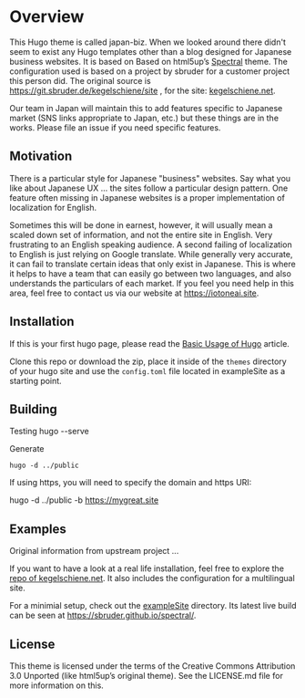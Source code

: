 # Overview

This Hugo theme is called japan-biz.  When we looked around there didn't seem to exist any Hugo templates other than a blog designed for Japanese business websites.  It is based on Based on html5up’s [Spectral](https://html5up.net/spectral) theme.  The configuration used is based on a project by sbruder for a customer project this person did.  The original source is https://git.sbruder.de/kegelschiene/site , for the site: [kegelschiene.net](https://kegelschiene.net/en/).


Our team in Japan will maintain this to add features specific to Japanese market (SNS links appropriate to Japan, etc.) but these things are in the works.  Please file an issue if you need specific features.

## Motivation

There is a particular style for Japanese "business" websites.  Say what you like about Japanese UX ... the sites follow a particular design pattern.  One feature often missing in Japanese websites is a proper implementation of localization for English. 

Sometimes this will be done in earnest, however, it will usually mean a scaled down set of information, and not the entire site in English.  Very frustrating to an English speaking audience.  A second failing of localization to English is just relying on Google translate.  While generally very accurate, it can fail to translate certain ideas that only exist in Japanese.  This is where it helps to have a team that can easily go between two languages, and also understands the particulars of each market.  If you feel you need help in this area, feel free to contact us via our website at https://iotoneai.site.

## Installation

If this is your first hugo page, please read the [Basic Usage of Hugo](https://gohugo.io/getting-started/usage/) article.

Clone this repo or download the zip, place it inside of the `themes` directory
of your hugo site and use the `config.toml` file located in exampleSite as a
starting point.

## Building

Testing
    hugo --serve

Generate


    hugo -d ../public

If using https, you will need to specify the domain and https URI:

hugo -d ../public -b https://mygreat.site


## Examples

Original information from upstream project ...

If you want to have a look at a real life installation, feel free to explore
the [repo of
kegelschiene.net](https://git.sbruder.de/kegelschiene/site). It also includes
the configuration for a multilingual site.

For a minimial setup, check out the [exampleSite](exampleSite) directory. Its latest live build can be seen at <https://sbruder.github.io/spectral/>.

## License

This theme is licensed under the terms of the Creative Commons Attribution 3.0 Unported (like html5up’s original theme). See the LICENSE.md file for more information on this.
